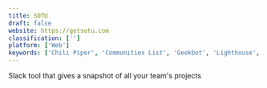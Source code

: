 ```yaml
---
title: SOTU
draft: false 
website: https://getsotu.com
classification: ['']
platform: ['Web']
keywords: ['Chili Piper', 'Communities List', 'Geekbot', 'Lighthouse', 'Limibot', 'Missions', 'Motivii', 'Scrumbot', 'Should It Be a Meeting?', 'Slack Manager', 'Slack Scheduling App by kono.ai', 'Slack Workflow Builder', 'Solid Bot for Slack', 'Standup Bot', 'Standup Jack', 'StandupTime', 'Standuply', 'Suttna', 'Talllly', 'Tatsu', 'TeamWatch', 'Worklife Slackbot', 'awesome']
---
```

Slack tool that gives a snapshot of all your team's projects